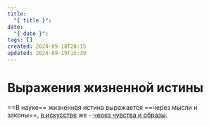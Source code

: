 ```yaml
---
title:
  "{ title }": 
date:
  "{ date }": 
tags: []
created: 2024-09-18T20:15
updated: 2024-09-19T15:39
---
```

# Выражения жизненной истины

==В науке== жизненная истина выражается ==через мысли и законы==, <u>в искусстве</u> же - <u>через чувства и образы</u>.

